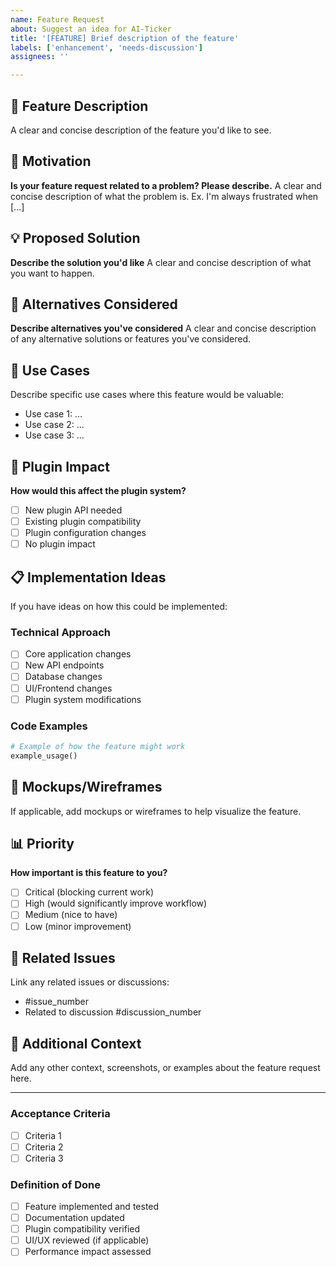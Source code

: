 ```yaml
---
name: Feature Request
about: Suggest an idea for AI-Ticker
title: '[FEATURE] Brief description of the feature'
labels: ['enhancement', 'needs-discussion']
assignees: ''

---
```


## 🚀 Feature Description
A clear and concise description of the feature you'd like to see.

## 💭 Motivation
**Is your feature request related to a problem? Please describe.**
A clear and concise description of what the problem is. Ex. I'm always frustrated when [...]

## 💡 Proposed Solution
**Describe the solution you'd like**
A clear and concise description of what you want to happen.

## 🔄 Alternatives Considered
**Describe alternatives you've considered**
A clear and concise description of any alternative solutions or features you've considered.

## 🎯 Use Cases
Describe specific use cases where this feature would be valuable:
- Use case 1: ...
- Use case 2: ...
- Use case 3: ...

## 🔌 Plugin Impact
**How would this affect the plugin system?**
- [ ] New plugin API needed
- [ ] Existing plugin compatibility
- [ ] Plugin configuration changes
- [ ] No plugin impact

## 📋 Implementation Ideas
If you have ideas on how this could be implemented:

### Technical Approach
- [ ] Core application changes
- [ ] New API endpoints
- [ ] Database changes
- [ ] UI/Frontend changes
- [ ] Plugin system modifications

### Code Examples
```python
# Example of how the feature might work
example_usage()
```

## 🎨 Mockups/Wireframes
If applicable, add mockups or wireframes to help visualize the feature.

## 📊 Priority
**How important is this feature to you?**
- [ ] Critical (blocking current work)
- [ ] High (would significantly improve workflow)
- [ ] Medium (nice to have)
- [ ] Low (minor improvement)

## 🔗 Related Issues
Link any related issues or discussions:
- #issue_number
- Related to discussion #discussion_number

## 📝 Additional Context
Add any other context, screenshots, or examples about the feature request here.

---

### Acceptance Criteria
<!-- What would need to be true for this feature to be considered complete? -->

- [ ] Criteria 1
- [ ] Criteria 2
- [ ] Criteria 3

### Definition of Done
- [ ] Feature implemented and tested
- [ ] Documentation updated
- [ ] Plugin compatibility verified
- [ ] UI/UX reviewed (if applicable)
- [ ] Performance impact assessed
